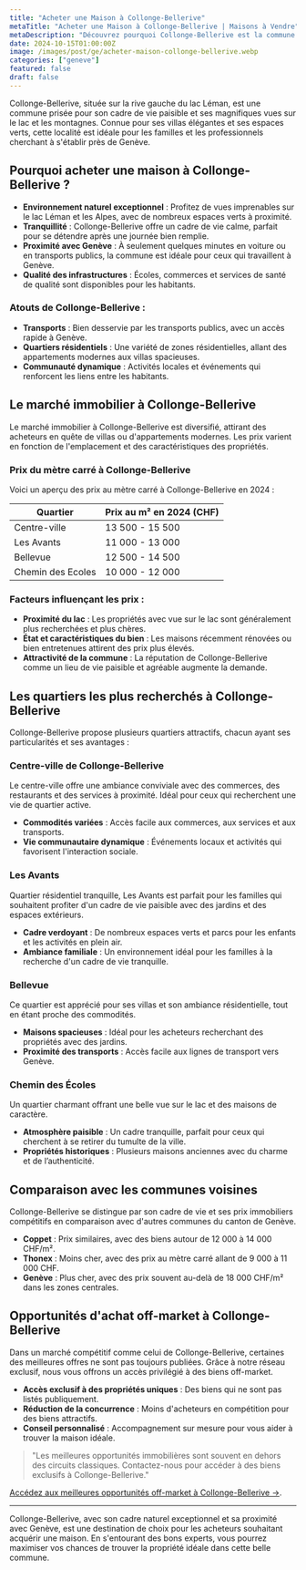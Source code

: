 ```yaml
---
title: "Acheter une Maison à Collonge-Bellerive"
metaTitle: "Acheter une Maison à Collonge-Bellerive | Maisons à Vendre"
metaDescription: "Découvrez pourquoi Collonge-Bellerive est la commune idéale pour acheter une maison. Explorez le marché immobilier local, les quartiers prisés et nos conseils pour réussir votre achat."
date: 2024-10-15T01:00:00Z
image: /images/post/ge/acheter-maison-collonge-bellerive.webp
categories: ["geneve"]
featured: false
draft: false
---
```


Collonge-Bellerive, située sur la rive gauche du lac Léman, est une commune prisée pour son cadre de vie paisible et ses magnifiques vues sur le lac et les montagnes. Connue pour ses villas élégantes et ses espaces verts, cette localité est idéale pour les familles et les professionnels cherchant à s'établir près de Genève.

## Pourquoi acheter une maison à Collonge-Bellerive ?

- **Environnement naturel exceptionnel** : Profitez de vues imprenables sur le lac Léman et les Alpes, avec de nombreux espaces verts à proximité.
- **Tranquillité** : Collonge-Bellerive offre un cadre de vie calme, parfait pour se détendre après une journée bien remplie.
- **Proximité avec Genève** : À seulement quelques minutes en voiture ou en transports publics, la commune est idéale pour ceux qui travaillent à Genève.
- **Qualité des infrastructures** : Écoles, commerces et services de santé de qualité sont disponibles pour les habitants.

### Atouts de Collonge-Bellerive :
- **Transports** : Bien desservie par les transports publics, avec un accès rapide à Genève.
- **Quartiers résidentiels** : Une variété de zones résidentielles, allant des appartements modernes aux villas spacieuses.
- **Communauté dynamique** : Activités locales et événements qui renforcent les liens entre les habitants.

## Le marché immobilier à Collonge-Bellerive

Le marché immobilier à Collonge-Bellerive est diversifié, attirant des acheteurs en quête de villas ou d'appartements modernes. Les prix varient en fonction de l'emplacement et des caractéristiques des propriétés.

### Prix du mètre carré à Collonge-Bellerive

Voici un aperçu des prix au mètre carré à Collonge-Bellerive en 2024 :

| Quartier                | Prix au m² en 2024 (CHF) |
|-------------------------|--------------------------|
| Centre-ville             | 13 500 - 15 500          |
| Les Avants               | 11 000 - 13 000          |
| Bellevue                 | 12 500 - 14 500          |
| Chemin des Ecoles       | 10 000 - 12 000          |

### Facteurs influençant les prix :
- **Proximité du lac** : Les propriétés avec vue sur le lac sont généralement plus recherchées et plus chères.
- **État et caractéristiques du bien** : Les maisons récemment rénovées ou bien entretenues attirent des prix plus élevés.
- **Attractivité de la commune** : La réputation de Collonge-Bellerive comme un lieu de vie paisible et agréable augmente la demande.

## Les quartiers les plus recherchés à Collonge-Bellerive

Collonge-Bellerive propose plusieurs quartiers attractifs, chacun ayant ses particularités et ses avantages :

### Centre-ville de Collonge-Bellerive

Le centre-ville offre une ambiance conviviale avec des commerces, des restaurants et des services à proximité. Idéal pour ceux qui recherchent une vie de quartier active.

- **Commodités variées** : Accès facile aux commerces, aux services et aux transports.
- **Vie communautaire dynamique** : Événements locaux et activités qui favorisent l'interaction sociale.

### Les Avants

Quartier résidentiel tranquille, Les Avants est parfait pour les familles qui souhaitent profiter d'un cadre de vie paisible avec des jardins et des espaces extérieurs.

- **Cadre verdoyant** : De nombreux espaces verts et parcs pour les enfants et les activités en plein air.
- **Ambiance familiale** : Un environnement idéal pour les familles à la recherche d'un cadre de vie tranquille.

### Bellevue

Ce quartier est apprécié pour ses villas et son ambiance résidentielle, tout en étant proche des commodités.

- **Maisons spacieuses** : Idéal pour les acheteurs recherchant des propriétés avec des jardins.
- **Proximité des transports** : Accès facile aux lignes de transport vers Genève.

### Chemin des Écoles

Un quartier charmant offrant une belle vue sur le lac et des maisons de caractère.

- **Atmosphère paisible** : Un cadre tranquille, parfait pour ceux qui cherchent à se retirer du tumulte de la ville.
- **Propriétés historiques** : Plusieurs maisons anciennes avec du charme et de l’authenticité.

## Comparaison avec les communes voisines

Collonge-Bellerive se distingue par son cadre de vie et ses prix immobiliers compétitifs en comparaison avec d'autres communes du canton de Genève.

- **Coppet** : Prix similaires, avec des biens autour de 12 000 à 14 000 CHF/m².
- **Thonex** : Moins cher, avec des prix au mètre carré allant de 9 000 à 11 000 CHF.
- **Genève** : Plus cher, avec des prix souvent au-delà de 18 000 CHF/m² dans les zones centrales.

## Opportunités d'achat off-market à Collonge-Bellerive

Dans un marché compétitif comme celui de Collonge-Bellerive, certaines des meilleures offres ne sont pas toujours publiées. Grâce à notre réseau exclusif, nous vous offrons un accès privilégié à des biens off-market.

- **Accès exclusif à des propriétés uniques** : Des biens qui ne sont pas listés publiquement.
- **Réduction de la concurrence** : Moins d'acheteurs en compétition pour des biens attractifs.
- **Conseil personnalisé** : Accompagnement sur mesure pour vous aider à trouver la maison idéale.

> "Les meilleures opportunités immobilières sont souvent en dehors des circuits classiques. Contactez-nous pour accéder à des biens exclusifs à Collonge-Bellerive."

[Accédez aux meilleures opportunités off-market à Collonge-Bellerive ->](/contact).

---

Collonge-Bellerive, avec son cadre naturel exceptionnel et sa proximité avec Genève, est une destination de choix pour les acheteurs souhaitant acquérir une maison. En s'entourant des bons experts, vous pourrez maximiser vos chances de trouver la propriété idéale dans cette belle commune.
